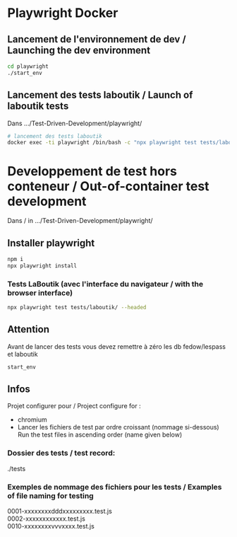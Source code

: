 # Playwright Docker

## Lancement de l'environnement de dev / Launching the dev environment
```bash
cd playwright
./start_env
```

## Lancement des tests laboutik / Launch of laboutik tests
Dans .../Test-Driven-Development/playwright/
```bash
# lancement des tests laboutik
docker exec -ti playwright /bin/bash -c "npx playwright test tests/laboutik/"
```

# Developpement de test hors conteneur / Out-of-container test development
Dans / in .../Test-Driven-Development/playwright/

## Installer playwright
```bash
npm i
npx playwright install
```

### Tests LaBoutik (avec l'interface du navigateur / with the browser interface)
```bash
npx playwright test tests/laboutik/ --headed
```

## Attention
Avant de lancer des tests vous devez remettre à zéro les db fedow/lespass et laboutik
```bash
start_env
```


## Infos
Projet configurer pour / Project configure for : 
- chromium
- Lancer les fichiers de test par ordre croissant (nommage si-dessous)   
  Run the test files in ascending order (name given below)

### Dossier des tests / test record:
./tests

### Exemples de nommage des fichiers pour les tests / Examples of file naming for testing
0001-xxxxxxxxdddxxxxxxxxx.test.js   
0002-xxxxxxxxxxxx.test.js   
0010-xxxxxxxxvvvxxxx.test.js   